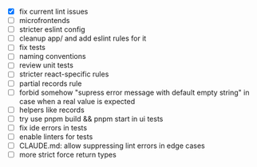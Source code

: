 - [x] fix current lint issues
- [ ] microfrontends
- [ ] stricter eslint config
- [ ] cleanup app/ and add eslint rules for it
- [ ] fix tests
- [ ] naming conventions
- [ ] review unit tests
- [ ] stricter react-specific rules
- [ ] partial records rule
- [ ] forbid somehow "supress error message with default empty string" in case when a real value is expected
- [ ] helpers like records
- [ ] try use pnpm build && pnpm start in ui tests
- [ ] fix ide errors in tests
- [ ] enable linters for tests
- [ ] CLAUDE.md: allow suppressing lint errors in edge cases
- [ ] more strict force return types
